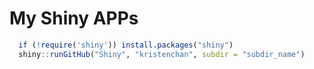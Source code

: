 # My Shiny APPs
```r
  if (!require('shiny')) install.packages("shiny")
  shiny::runGitHub("Shiny", "kristenchan", subdir = "subdir_name")
```
